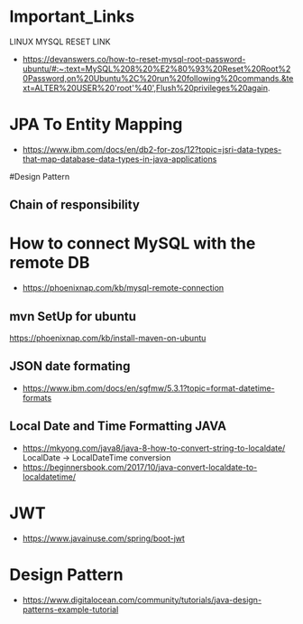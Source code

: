 # Important_Links

LINUX MYSQL RESET LINK

* https://devanswers.co/how-to-reset-mysql-root-password-ubuntu/#:~:text=MySQL%208%20%E2%80%93%20Reset%20Root%20Password,on%20Ubuntu%2C%20run%20following%20commands.&text=ALTER%20USER%20'root'%40',Flush%20privileges%20again.


# JPA To Entity Mapping

* https://www.ibm.com/docs/en/db2-for-zos/12?topic=jsri-data-types-that-map-database-data-types-in-java-applications


#Design Pattern
## Chain of responsibility 

# How to connect MySQL with the remote DB

* https://phoenixnap.com/kb/mysql-remote-connection

## mvn SetUp for ubuntu
https://phoenixnap.com/kb/install-maven-on-ubuntu

## JSON date formating
* https://www.ibm.com/docs/en/sgfmw/5.3.1?topic=format-datetime-formats

## Local Date and Time Formatting JAVA
* https://mkyong.com/java8/java-8-how-to-convert-string-to-localdate/
LocalDate -> LocalDateTime conversion
* https://beginnersbook.com/2017/10/java-convert-localdate-to-localdatetime/

# JWT 
* https://www.javainuse.com/spring/boot-jwt

# Design Pattern
* https://www.digitalocean.com/community/tutorials/java-design-patterns-example-tutorial
